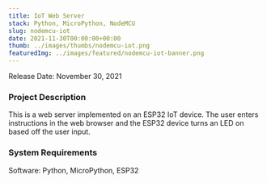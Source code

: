 ```yaml
---
title: IoT Web Server
stack: Python, MicroPython, NodeMCU
slug: nodemcu-iot
date: 2021-11-30T00:00:00+00:00
thumb: ../images/thumbs/nodemcu-iot.png
featuredImg: ../images/featured/nodemcu-iot-banner.png
---
```


Release Date: November 30, 2021

### Project Description

This is a web server implemented on an ESP32 IoT device. The user enters instructions in the web browser and the ESP32 device turns an LED on based off the user input.

### System Requirements

Software: Python, MicroPython, ESP32
